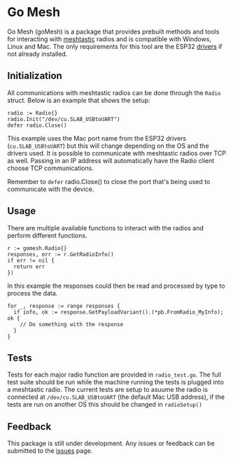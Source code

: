 # Go Mesh

Go Mesh (goMesh) is a package that provides prebuilt methods and tools for interacting with [meshtastic](https://meshtastic.org/) radios and is compatible with Windows, Linux and Mac. The only requirements for this tool are the ESP32 [drivers](https://www.silabs.com/developers/usb-to-uart-bridge-vcp-drivers) if not already installed.

## Initialization

All communications with meshtastic radios can be done through the `Radio` struct. Below is an example that shows the setup:

```
radio := Radio{}
radio.Init("/dev/cu.SLAB_USBtoUART")
defer radio.Close()
```

This example uses the Mac port name from the ESP32 drivers
(`cu.SLAB_USBtoUART`) but this will change depending on the OS and the drivers used. It is possible to communicate with meshtastic radios over TCP as well. Passing in an IP address will automatically have the Radio client choose TCP communications. 

Remember to `defer` radio.Close() to close the port that's being used to communicate with the device.

## Usage

There are multiple available functions to interact with the radios and perform different functions.

```
r := gomesh.Radio{}
responses, err := r.GetRadioInfo()
if err != nil {
  return err
})
```

In this example the responses could then be read and processed by type to process the data.

```
for _, response := range responses {
  if info, ok := response.GetPayloadVariant().(*pb.FromRadio_MyInfo); ok {
    // Do something with the response
  }
}
```

## Tests

Tests for each major radio function are provided in `radio_test.go`. The full test suite should be run while the machine running the tests is plugged into a meshtastic radio. The current tests are setup to asuume the radio is connected at `/dev/cu.SLAB_USBtoUART` (the default Mac USB address), if the tests are run on another OS this should be changed in `radioSetup()`

## Feedback

This package is still under development. Any issues or feedback can be submitted to the [issues](https://github.com/lmatte7/meshGo/issues) page.
